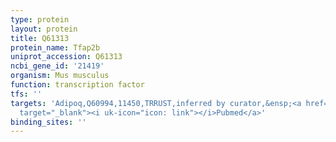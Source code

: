 ```yaml
---
type: protein
layout: protein
title: Q61313
protein_name: Tfap2b
uniprot_accession: Q61313
ncbi_gene_id: '21419'
organism: Mus musculus
function: transcription factor
tfs: ''
targets: 'Adipoq,Q60994,11450,TRRUST,inferred by curator,&ensp;<a href="https://www.ncbi.nlm.nih.gov/pubmed/?term=16954217%5Buid%5D"
  target="_blank"><i uk-icon="icon: link"></i>Pubmed</a>'
binding_sites: ''
---
```

